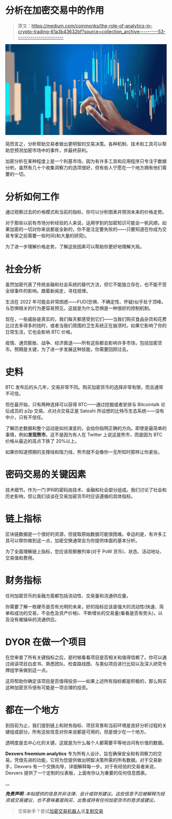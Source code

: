 # 分析在加密交易中的作用

> 原文：<https://medium.com/coinmonks/the-role-of-analytics-in-crypto-trading-61a3b43632bf?source=collection_archive---------53----------------------->

![](img/781b52350494bfdc11bad6e1aef49462.png)

简而言之，分析帮助交易者做出更明智的交易决策。各种机制、技术和工具可以帮助您预测加密市场中的事件，并最终获利。

加密分析在某种程度上是一个利基市场，因为有许多工具和应用程序只专注于数据分析。虽然有几十个收集洞察力的选项很好，但有些人宁愿在一个地方拥有他们需要的一切。

# 分析如何工作

通过观察过去的价格模式和当前的指标，你可以分析图表并预测未来的价格走势。

对于那些以前有市场分析经验的人来说，运用学到的加密知识可能会一帆风顺。如果加密的一切对你来说都是全新的，你不是注定要失败的——只要知道在你成为交易专家之前需要一些时间(和大量的研究)。

为了进一步理解价格走势，了解这些因素可以帮助你更好地理解大局。

# 社会分析

虽然加密代表了传统金融和社会系统的替代方法，但它不能独立存在，也不能不受全球事件的影响。跟着新闻走，寻找规律。

生活在 2022 年可能会非常困惑——FUD(恐惧、不确定性、怀疑)似乎处于顶峰。与恐惧相关的行为更容易预见，这就是为什么恐惧是一种很好的控制机制。

现在，一些威胁是真实的，我们每天都感受到它们——当我们购买食品杂货和花费比过去多得多的钱时，或者当我们周围的卫生系统正在崩溃时。如果它影响了你的日常生活，它也会影响 BTC 价格。

疫情、通货膨胀、战争、经济衰退——所有这些都会影响许多市场，包括加密货币。预期是关键，为了进一步发展这种技能，你需要回顾过去。

# 史料

BTC 发布后的头几年，交易非常不同。购买加密货币的选择非常有限，而且通常不可信。

但在最开始，只有两种选择可以获得 BTC——通过挖掘或者安排与 Bitcointalk 论坛成员的 p2p 交易。点对点交易正是 Satoshi 所设想的比特币生态系统——没有中介，只有不信任。

了解历史数据和整个运动是如何演变的，会给你指明正确的方向。即使是最简单的事情，例如**发现熊市**。这不是因为有人在 Twitter 上说这是熊市，而是因为 BTC 价格从最近的高点下跌了 20%以上。

如果你知道预期的支撑线和阻力线，熊市就不会像你一无所知时那样让你紧张。

# 密码交易的关键因素

技术细节。作为一门*学科*的密码由技术、金融和社会部分组成。我们讨论了社会和历史影响，但让我们谈谈在交易加密货币时应该遵循的具体指标。

# 链上指标

区块链数据是一个很好的资源，但提取原始数据可能很困难。幸运的是，有许多工具可以帮你做到这一点，加密交换通常会为你提供体面的基本分析。

为了全面理解链上指标，您应该观察散列率(对于 PoW 货币)、状态、活动地址、交易值和费用。

# 财务指标

任何加密货币的金融方面都包括流动性、交易量和流通供应量。

你需要了解一枚硬币是否有光明的未来，好的指标应该是强大的流动性(快速、简单和成功的交易，不会危及资产价格)、不断增长的交易量(看看是否有势头)，以及没有被操纵的流通供应。

# DYOR 在做一个项目

在您审查了所有关键指标之后，是时候看看项目是否相关和值得信赖了。你可以通过阅读项目白皮书、熟悉团队、检查路线图、与类似项目进行比较以及深入研究令牌组学来做到这一点。

这将帮助你确定该项目是否值得投资——如果上述所有指标都是积极的，那么购买这种加密货币很有可能是一项合理的投资。

# 都在一个地方

到目前为止，我们提到链上和财务指标、项目背景和当前环境是良好分析过程的关键组成部分。所有这些信息对你来说都是可用的，但是很少在一个地方。

透明度是去中心化的关键，这就是为什么每个人都需要平等地访问有价值的数据。

**Dexvers freemium analytics** 专为所有人设计，旨在确保安全和有洞察力的交易。凭借先进的功能，它将为您提供做出明智决策所需的所有数据。对于交易新手，Dexvers 有一个交换向导，详细解释每一步。对于有经验的交易者来说，Dexvers 提供了一个定制的仪表板，上面有你认为重要的任何信息图表。

__

***免责声明*** *:本帖提供的信息并非法律、会计或财务建议。这些信息不应被解释为投资或交易建议，也不意味着是购买、出售或持有任何加密货币的恳求或建议。*

> 交易新手？尝试[加密交易机器人](/coinmonks/crypto-trading-bot-c2ffce8acb2a)或[复制交易](/coinmonks/top-10-crypto-copy-trading-platforms-for-beginners-d0c37c7d698c)